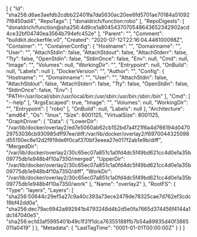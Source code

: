 [
  {
    "Id": "sha256:d6ae3aefdb2cdbb22401fa7da5630ac20ee6fd5701ae70184a510927f8450ad4",
    "RepoTags": [
      "donaldrich/function:robo"
    ],
    "RepoDigests": [
      "donaldrich/function@sha256:4d9ce1a8045437070548643652342902acd4ce32bf04740ea3564b794efc452e"
    ],
    "Parent": "",
    "Comment": "buildkit.dockerfile.v0",
    "Created": "2020-07-12T22:16:04.446100098Z",
    "Container": "",
    "ContainerConfig": {
      "Hostname": "",
      "Domainname": "",
      "User": "",
      "AttachStdin": false,
      "AttachStdout": false,
      "AttachStderr": false,
      "Tty": false,
      "OpenStdin": false,
      "StdinOnce": false,
      "Env": null,
      "Cmd": null,
      "Image": "",
      "Volumes": null,
      "WorkingDir": "",
      "Entrypoint": null,
      "OnBuild": null,
      "Labels": null
    },
    "DockerVersion": "",
    "Author": "",
    "Config": {
      "Hostname": "",
      "Domainname": "",
      "User": "",
      "AttachStdin": false,
      "AttachStdout": false,
      "AttachStderr": false,
      "Tty": false,
      "OpenStdin": false,
      "StdinOnce": false,
      "Env": [
        "PATH=/usr/local/sbin:/usr/local/bin:/usr/sbin:/usr/bin:/sbin:/bin"
      ],
      "Cmd": [
        "--help"
      ],
      "ArgsEscaped": true,
      "Image": "",
      "Volumes": null,
      "WorkingDir": "",
      "Entrypoint": [
        "robo"
      ],
      "OnBuild": null,
      "Labels": null
    },
    "Architecture": "amd64",
    "Os": "linux",
    "Size": 8001125,
    "VirtualSize": 8001125,
    "GraphDriver": {
      "Data": {
        "LowerDir": "/var/lib/docker/overlay2/ed7e5060ab62cb152bd7a4f21f6a4d766194d047029753036cb930985dff97ee/diff:/var/lib/docker/overlay2/f6970044325098d55150ec6e12d2f919de6f0caf370bf3eeea27e017f2ab1e9b/diff",
        "MergedDir": "/var/lib/docker/overlay2/30c65ec07a851c1a0fd4dc5f49bd621cc4d0e1a35b09775db1e948b4f10a7350/merged",
        "UpperDir": "/var/lib/docker/overlay2/30c65ec07a851c1a0fd4dc5f49bd621cc4d0e1a35b09775db1e948b4f10a7350/diff",
        "WorkDir": "/var/lib/docker/overlay2/30c65ec07a851c1a0fd4dc5f49bd621cc4d0e1a35b09775db1e948b4f10a7350/work"
      },
      "Name": "overlay2"
    },
    "RootFS": {
      "Type": "layers",
      "Layers": [
        "sha256:50644c29ef5a27c9a40c393a73ece2479de78325cae7d762ef3cdc19bf42dd0a",
        "sha256:dec79ac6942a892941b4793248d4b2d5e0fa7665d374456f4144a1dc147040e5",
        "sha256:ecfd3af5995401b49c1f31f1dca76355188ffb7b54a89835d40f3865011a0419"
      ]
    },
    "Metadata": {
      "LastTagTime": "0001-01-01T00:00:00Z"
    }
  }
]
